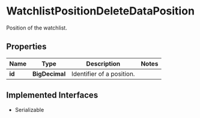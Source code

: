 

# WatchlistPositionDeleteDataPosition

Position of the watchlist.

## Properties

Name | Type | Description | Notes
------------ | ------------- | ------------- | -------------
**id** | **BigDecimal** | Identifier of a position. | 


## Implemented Interfaces

* Serializable


